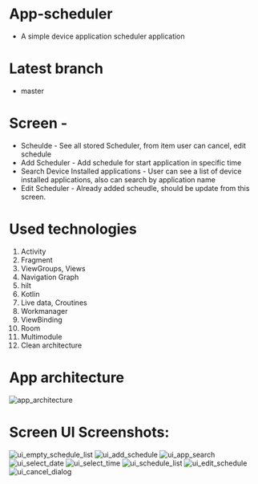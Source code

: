 # App-scheduler
- A simple device application scheduler application
# Latest branch
- master

# Screen -
- Scheulde - See all stored Scheduler, from item user can cancel, edit schedule
- Add Scheduler - Add schedule for start application in specific time
- Search Device Installed applications - User can see a list of device installed applications, also can search by application name
- Edit Scheduler - Already added scheudle, should be update from this screen.

# Used technologies
1. Activity
2. Fragment
3. ViewGroups, Views
4. Navigation Graph
5. hilt
6. Kotlin
7. Live data, Croutines
8. Workmanager
9. ViewBinding
10. Room
11. Multimodule
12. Clean architecture

# App architecture
![app_architecture](https://user-images.githubusercontent.com/55427038/159417572-76605e75-76d3-439c-8a81-35519f334d52.JPG)

# Screen UI Screenshots:
![ui_empty_schedule_list](https://user-images.githubusercontent.com/55427038/159417186-af5b1e8a-f027-448a-96c9-c5e53bc04f94.jpeg)
![ui_add_schedule](https://user-images.githubusercontent.com/55427038/159417261-ef57f6a0-e89a-4e43-92b8-74d2a24f37c0.jpeg)
![ui_app_search](https://user-images.githubusercontent.com/55427038/159417315-f4bd0be7-a395-40b2-89c6-eb780e894316.jpeg)
![ui_select_date](https://user-images.githubusercontent.com/55427038/159417335-588a9c58-257f-4b21-910b-8c41f806b8fc.jpeg)
![ui_select_time](https://user-images.githubusercontent.com/55427038/159417343-c8cf465e-b4bb-4795-b9cf-5f27be99ac03.jpeg)
![ui_schedule_list](https://user-images.githubusercontent.com/55427038/159417364-a33c1125-6e85-461a-b81f-dd4f4956c68a.jpeg)
![ui_edit_schedule](https://user-images.githubusercontent.com/55427038/159417456-9fd56e37-99ea-4d15-83f8-1d1efa830667.jpeg)
![ui_cancel_dialog](https://user-images.githubusercontent.com/55427038/159417465-068d94eb-a73a-4fac-a64e-1c50155e7e4c.jpeg)



